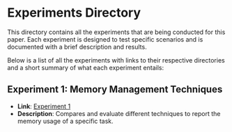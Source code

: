 # Experiments Directory

This directory contains all the experiments that are being conducted for this paper.
Each experiment is designed to test specific scenarios and is documented with a brief description and results.

Below is a list of all the experiments with links to their respective directories and a short summary of what each experiment entails:

## Experiment 1: Memory Management Techniques
- **Link**: [Experiment 1](./memory-management-techniques/)
- **Description**: Compares and evaluate different techniques to report the memory usage of a specific task.